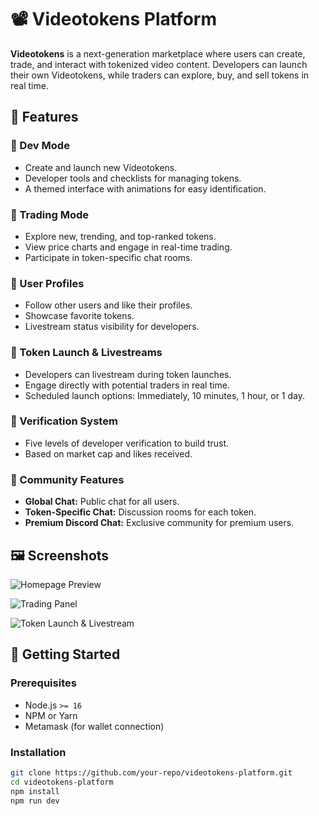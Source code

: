 # 📽️ Videotokens Platform

**Videotokens** is a next-generation marketplace where users can create, trade, and interact with tokenized video content. Developers can launch their own Videotokens, while traders can explore, buy, and sell tokens in real time.

## 📌 Features

### 🔹 Dev Mode
- Create and launch new Videotokens.
- Developer tools and checklists for managing tokens.
- A themed interface with animations for easy identification.

### 🔹 Trading Mode
- Explore new, trending, and top-ranked tokens.
- View price charts and engage in real-time trading.
- Participate in token-specific chat rooms.

### 🔹 User Profiles
- Follow other users and like their profiles.
- Showcase favorite tokens.
- Livestream status visibility for developers.

### 🔹 Token Launch & Livestreams
- Developers can livestream during token launches.
- Engage directly with potential traders in real time.
- Scheduled launch options: Immediately, 10 minutes, 1 hour, or 1 day.

### 🔹 Verification System
- Five levels of developer verification to build trust.
- Based on market cap and likes received.

### 🔹 Community Features
- **Global Chat:** Public chat for all users.
- **Token-Specific Chat:** Discussion rooms for each token.
- **Premium Discord Chat:** Exclusive community for premium users.

## 🖼️ Screenshots

![Homepage Preview](path-to-image-1.png)

![Trading Panel](path-to-image-2.png)

![Token Launch & Livestream](path-to-image-3.png)

## 🚀 Getting Started

### Prerequisites
- Node.js `>= 16`
- NPM or Yarn
- Metamask (for wallet connection)

### Installation

```sh
git clone https://github.com/your-repo/videotokens-platform.git
cd videotokens-platform
npm install
npm run dev
